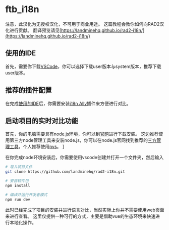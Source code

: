 # ftb_i18n

注意，此汉化为无授权汉化，不可用于商业用途。
这篇教程会教你如何向RAD2汉化进行贡献。
翻译预览请见[https://landminehq.github.io/rad2-i18n/](https://landminehq.github.io/rad2-i18n/)

## 使用的IDE

首先，需要你下载[VSCode](https://code.visualstudio.com/)，你可以选择下载user版本与system版本，推荐下载user版本。


## 推荐的插件配置

在完成[使用的IDE](#使用的ide)后，你需要安装[i18n Ally](https://marketplace.visualstudio.com/items?itemName=Lokalise.i18n-ally)插件来方便进行对比。

## 启动项目的实时对比功能

首先，你的电脑需要具有node.js环境，你可以到[官网](https://nodejs.org/en)进行下载安装。
这边推荐使用第三方node管理工具来安装node.js，你可以在node.js官网找到推荐的[三方管理工具](https://nodejs.org/en/download/package-manager)，个人推荐使用[nvs](https://nodejs.org/en/download/package-manager#nvs)。
]

在你完成node环境安装后，你需要使用vscode创建并打开一个文件夹，然后输入
```sh
# 导入项目文件
git clone https://github.com/landminehq/rad2-i18n.git
```

```sh
# 安装软件包
npm install
```

```sh
# 编译并运行开发者模式
npm run dev
```

此时已经完成了项目的安装并进行语言对比，当然实际上你并不需要使用web页面来进行查看。
这里仅提供一种可行的方式，主要是借助vue的生态环境来快速进行本地化操作。